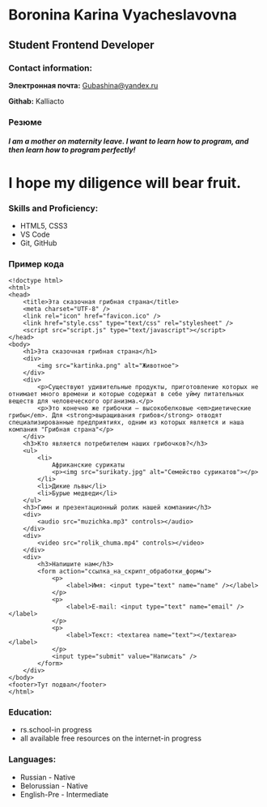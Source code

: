 # Boronina Karina Vyacheslavovna

## Student Frontend Developer

### Contact information:

**Электронная почта:** Gubashina@yandex.ru

**Githab:** Kalliacto

### Резюме

##### I am a mother on maternity leave. I want to learn how to program, and then learn how to program perfectly!
I hope my diligence will bear fruit.
===================

### Skills and Proficiency:
* HTML5, CSS3
* VS Code
* Git, GitHub

### Пример кода
```
<!doctype html>
<html>
<head>
	<title>Эта сказочная грибная страна</title>
	<meta charset="UTF-8" />
	<link rel="icon" href="favicon.ico" />
	<link href="style.css" type="text/css" rel="stylesheet" />
	<script src="script.js" type="text/javascript"></script>
</head>
<body>
	<h1>Эта сказочная грибная страна</h1>
	<div>
		<img src="kartinka.png" alt="Животное">
	</div>
	<div>
		<p>Существуют удивительные продукты, приготовление которых не отнимает много времени и которые содержат в себе уйму питательных веществ для человеческого организма.</p>
		<p>Это конечно же грибочки – высокобелковые <em>диетические грибы</em>. Для <strong>выращивания грибов</strong> отводят специализированные предприятиях, одним из которых является и наша компания "Грибная страна"</p>
	</div>
	<h3>Кто является потребителем наших грибочков?</h3>
	<ul>
		<li>
			Африканские сурикаты
			<p><img src="surikaty.jpg" alt="Семейство сурикатов"></p>
		</li>
		<li>Дикие львы</li>
		<li>Бурые медведи</li>
	</ul>
	<h3>Гимн и презентационный ролик нашей компании</h3>
	<div>
		<audio src="muzichka.mp3" controls></audio>
	</div>
	<div>
		<video src="rolik_chuma.mp4" controls></video>
	</div>
	<div>
		<h3>Напишите нам</h3>
		<form action="ссылка_на_скрипт_обработки_формы">
			<p>
				<label>Имя: <input type="text" name="name" /></label>
			</p>
			<p>
				<label>E-mail: <input type="text" name="email" /></label>
			</p>
			<p>
				<label>Текст: <textarea name="text"></textarea></label>
			</p>
			<input type="submit" value="Написать" />
		</form>
	</div>
</body>
<footer>Тут подвал</footer>
</html>
```

### Education:
* rs.school-in progress
* all available free resources on the internet-in progress

### Languages:
* Russian - Native
* Belorussian - Native
* English-Pre - Intermediate
